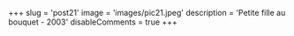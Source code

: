 +++
slug = 'post21'
image = 'images/pic21.jpeg'
description = 'Petite fille au bouquet - 2003'
disableComments = true
+++